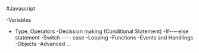 #Javascript

-Variables
  - Type, Operators
-Decission making (Conditional Statement)
  -If----else statement
  -Switch ---- case
-Looping 
-Functions
-Events and Handlings
-Objects
-Advanced ...